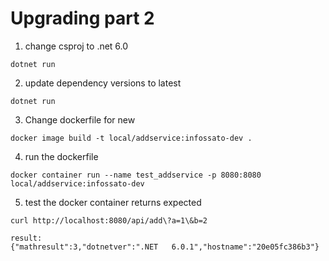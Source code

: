 # Upgrading part 2

1. change csproj to .net 6.0

```
dotnet run
```

2. update dependency versions to latest 

```
dotnet run
```

3. Change dockerfile for new 

```
docker image build -t local/addservice:infossato-dev .
```

4. run the dockerfile 

```
docker container run --name test_addservice -p 8080:8080 local/addservice:infossato-dev
```

5. test the docker container returns expected

```
curl http://localhost:8080/api/add\?a=1\&b=2 

result:
{"mathresult":3,"dotnetver":".NET   6.0.1","hostname":"20e05fc386b3"}
```


